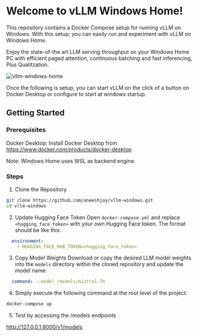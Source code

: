 # Welcome to vLLM Windows Home!
This repository contains a Docker Compose setup for running vLLM on Windows. With this setup, you can easily run and experiment with vLLM on Windows Home.

Enjoy the state-of-the art LLM serving throughput on your Windows Home PC with efficient paged attention, continuous batching and fast inferencing, Plus Qualitzation.

![vllm-windows-home](https://github.com/aneeshjoy/vllm-windows/assets/5285961/5b9caae0-1cfd-4fb4-b86f-a8330e8428f0)

Once the following is setup, you can start vLLM on the click of a button on Docker Desktop or configure to start at windows startup.

## Getting Started
### Prerequisites
Docker Desktop: 
Install Docker Desktop from <https://www.docker.com/products/docker-desktop>

Note: Windows Home uses WSL as backend engine.

### Steps
1. Clone the Repository
```bash
git clone https://github.com/aneeshjoy/vllm-windows.git
cd vllm-windows
```

2. Update Hugging Face Token
Open `docker-compose.yml` and replace `<hugging_face_token>` with your own Hugging Face token. The format should be like this:

```yaml
  environment:
    - HUGGING_FACE_HUB_TOKEN=<hugging_face_token>
```

3. Copy Model Weights
Download or copy the desired LLM model weights into the `models` directory within the cloned repository and update the model name.
```yaml
  command: --model /models/mistral-7b
```
4. Simply execute the following command at the root level of the project:

```bash
docker-compose up
```
5. Test by accessing the /models endpoints

http://127.0.0.1:8000/v1/models

